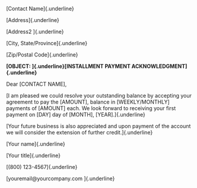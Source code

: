 [Contact Name]{.underline}

[Address]{.underline}

[Address2 ]{.underline}

[City, State/Province]{.underline}

[Zip/Postal Code]{.underline}

**[OBJECT: ]{.underline}[INSTALLMENT PAYMENT
ACKNOWLEDGMENT]{.underline}**

Dear \[CONTACT NAME\],

[I am pleased we could resolve your outstanding balance by accepting
your agreement to pay the \[AMOUNT\], balance in \[WEEKLY/MONTHLY\]
payments of \[AMOUNT\] each. We look forward to receiving your first
payment on \[DAY\] day of \[MONTH\], \[YEAR\].]{.underline}

[Your future business is also appreciated and upon payment of the
account we will consider the extension of further credit.]{.underline}

[Your name]{.underline}

[Your title]{.underline}

[(800) 123-4567]{.underline}

[youremail\@yourcompany.com ]{.underline}
